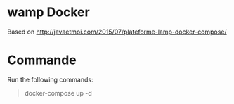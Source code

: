 # wamp Docker

Based on http://javaetmoi.com/2015/07/plateforme-lamp-docker-compose/

# Commande
Run the following commands:
> docker-compose up -d
